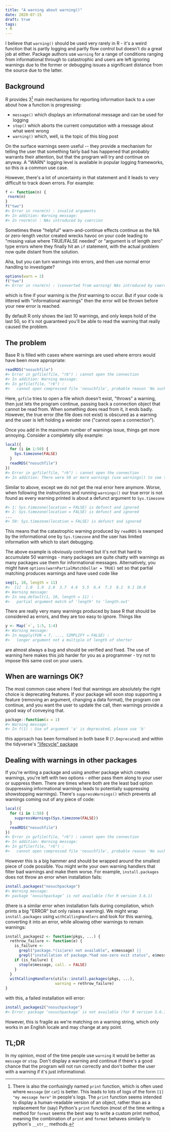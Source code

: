 ```yaml
---
title: "A warning about warning()"
date: 2020-07-15
draft: true
tags:
- R
---
```


I believe that `warning()` should be used very rarely in R - it's a weird function that is partly logging and partly flow control but doesn't do a great job at either. Package authors use `warning` for a range of conditions ranging from informational through to catastrophic and users are left ignoring warnings due to the former or debugging issues a significant distance from the source due to the latter.

## Background

R provides 3[^1] main mechanisms for reporting information back to a user about how a function is progressing:

* `message()` which displays an informational message and can be used for logging
* `stop()` which aborts the current computation with a message about what went wrong
* `warning()` which, well, is the topic of this blog post

On the surface warnings seem useful -- they provide a mechanism for telling the user that something fairly bad has happened that probably warrants their attention, but that the program will try and continue on anyway.  A "WARN" logging level is available in popular logging frameworks, so this *is* a common use case.

However, there's a lot of uncertainty in that statement and it leads to very difficult to track down errors.  For example:

```r
f <- function(n) {
 rnorm(n)
}
f("two")
#> Error in rnorm(n) : invalid arguments
#> In addition: Warning message:
#> In rnorm(n) : NAs introduced by coercion
```

Sometimes these "helpful" warn-and-continue effects continue as the NA or zero-length vector created wrecks havoc on your code leading to "missing value where TRUE/FALSE needed" or "argument is of length zero" type errors where they finally hit an `if` statement, with the actual problem now quite distant from the solution.

Aha, but you can turn warnings into errors, and then use normal error handling to investigate?

```r
options(warn = 2)
f("two")
#> Error in rnorm(n) : (converted from warning) NAs introduced by coercion
```

which is fine if your warning is the *first* warning to occur.  But if your code is littered with "informational warnings" then the error will be thrown before your new error is reached.

By default R only shows the last 10 warnings, and only keeps hold of the last 50, so it's not guaranteed you'll be able to read the warning that really caused the problem.

## The problem

Base R is filled with cases where warnings are used where errors would have been more appropriate:

```r
readRDS("nosuchfile")
#> Error in gzfile(file, "rb") : cannot open the connection
#> In addition: Warning message:
#> In gzfile(file, "rb") :
#>   cannot open compressed file 'nosuchfile', probable reason 'No such file or directory'
```

Here, `gzfile` tries to open a file which doesn't exist, "throws" a warning, then just lets the program continue, passing back a connection object that cannot be read from. When something does read from it, it ends badly. However, the true error (the file does not exist) is obscured as a warning and the user is left holding a weirder one ("cannot open a connection").

Once you add in the maximum number of warnings issue, things get more annoying.  Consider a completely silly example:

```r
local({
  for (i in 1:50) {
    Sys.timezone(FALSE)
  }
  readRDS("nosuchfile")
})
#> Error in gzfile(file, "rb") : cannot open the connection
#> In addition: There were 50 or more warnings (use warnings() to see the first 50)
```

Similar to above, except we do not get the real error here anymore. Worse, when following the instructions and running `warnings()` our true error is not found as every warning printed is about a defunct argument to `Sys.timezone`

```r
#> 1: Sys.timezone(location = FALSE) is defunct and ignored
#> 2: Sys.timezone(location = FALSE) is defunct and ignored
...
#> 50: Sys.timezone(location = FALSE) is defunct and ignored
```

This means that the catastrophic warning produced by `readRDS` is swamped by the informational one by `Sys.timezone` and the user has limited information with which to start debugging.

The above example is obviously contrived but it's not that hard to accumulate 50 warnings - many packages are quite chatty with warnings as many packages use them for informational messages. Alternatively, you might have `options(warnPartialMatchDollar = TRUE)` set so that partial matching produces warnings and have used code like

```r
seq(1, 10, length = 11)
#>  [1]  1.0  1.9  2.8  3.7  4.6  5.5  6.4  7.3  8.2  9.1 10.0
#> Warning message:
#> In seq.default(1, 10, length = 11) :
#>   partial argument match of 'length' to 'length.out'
```

There are really very many warnings produced by base R that should be considered as errors, and they are too easy to ignore.  Things like

```r
y <- Map(`+`, 1:5, 1:4)
#> Warning message:
#> In mapply(FUN = f, ..., SIMPLIFY = FALSE) :
#>   longer argument not a multiple of length of shorter
```

are almost always a bug and should be verified and fixed.  The use of warning here makes this job harder for you as a programmer - try not to impose this same cost on your users.

## When are warnings OK?

The most common case where I feel that warnings are absolutely the right choice is deprecating features.  If your package will soon stop supporting a feature (removing an argument, changing a data format), the program _can_ continue, and you want the user to update the call, then warnings provide a good way of conveying that.

```r
package::function(a = 1)
#> Warning message:
#> In f(1) : Use of argument 'a' is deprecated, please use 'b'
```

this approach has been formalised in both base R (`?.Deprecated`) and within the tidyverse's ["lifecycle" package](https://cran.r-project.org/web/packages/lifecycle/vignettes/lifecycle.html#deprecating-arguments)

## Dealing with warnings in other packages

If you're writing a package and using another package which creates warnings, you're left with two options - either pass them along to your user or suppress them. There are times where both are the least bad option (suppressing informational warnings leads to potentially suppressing showstopping warnings). There's `suppressWarnings()` which prevents all warnings coming out of any piece of code:

```r
local({
  for (i in 1:50) {
    suppressWarnings(Sys.timezone(FALSE))
  }
  readRDS("nosuchfile")
})
#> Error in gzfile(file, "rb") : cannot open the connection
#> In addition: Warning message:
#> In gzfile(file, "rb") :
#>   cannot open compressed file 'nosuchfile', probable reason 'No such file or directory'
```

However this is a big hammer and should be wrapped around the smallest piece of code possible. You might write your own warning handlers that filter bad warnings and make them worse. For example, `install.packages` does not throw an error when installation fails:

```r
install.packages("nosuchpackage")
#> Warning message:
#> package ‘nosuchpackage’ is not available (for R version 3.6.1)
```

(there is a similar error when installation fails during compilation, which prints a big "ERROR" but only raises a warning). We might wrap `install.packages` using `withCallingHandlers` and look for this warning, converting it into an error, while allowing other warnings to remain warnings:

```r
install_packages2 <- function(pkgs, ...) {
  rethrow_failure <- function(e) {
    is_failure <-
      grepl("package.*(is|are) not available", e$message) ||
      grepl("installation of package.*had non-zero exit status", e$message)
    if (is_failure) {
      stop(e$message, call. = FALSE)
    }
  }
  withCallingHandlers(utils::install.packages(pkgs, ...),
                      warning = rethrow_failure)
}
```

with this, a failed installation will error:

```r
install_packages2("nosuchpackage")
#> Error: package ‘nosuchpackage’ is not available (for R version 3.6.1)
```

However, this is fragile as we're matching on a warning string, which only works in an English locale and may change at any point.

## TL;DR

In my opinion, most of the time people use `warning` it would be better as `message` or `stop`. Don't display a warning and continue if there's a good chance that the program will not run correctly and don't bother the user with a warning if it's just informational.

[^1]: There is also the confusingly named `print` function, which is often used where `message` (or `cat`) is better.  This leads to lots of logs of the form `[1] "my message here"` in people's logs. The `print` function seems intended to display a human-readable version of an object, rather than as a replacement for (say) Python's `print` function (most of the time writing a method for `format` seems the best way to write a custom print method, meaning the combination of `print` and `format` behaves similarly to python's `__str__` methods.
